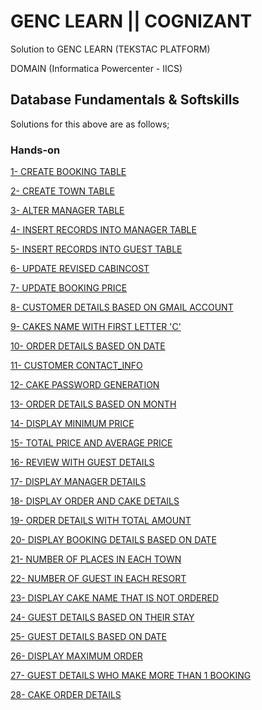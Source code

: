 
# GENC LEARN || COGNIZANT

Solution to GENC LEARN (TEKSTAC PLATFORM) 

DOMAIN (Informatica Powercenter - IICS)


## Database Fundamentals & Softskills

Solutions for this above are as follows;

### Hands-on

[1- CREATE BOOKING TABLE](https://github.com/Piyushkumar99/GENC-Informatica-Powercenter-and-IICS-Solution/blob/main/SQL/1-%20CREATE%20BOOKING%20TABLE.sql)

[2- CREATE TOWN TABLE](https://github.com/Piyushkumar99/GENC-Informatica-Powercenter-and-IICS-Solution/blob/main/SQL/2-%20CREATE%20TOWN%20TABLE.sql)

[3- ALTER MANAGER TABLE](https://github.com/Piyushkumar99/GENC-Informatica-Powercenter-and-IICS-Solution/blob/main/SQL/3-%20ALTER%20MANAGER%20TABLE.sql)

[4- INSERT RECORDS INTO MANAGER TABLE](https://github.com/Piyushkumar99/GENC-Informatica-Powercenter-and-IICS-Solution/blob/main/SQL/4-%20INSERT%20RECORDS%20INTO%20MANAGER%20TABLE.sql)

[5- INSERT RECORDS INTO GUEST TABLE](https://github.com/Piyushkumar99/GENC-Informatica-Powercenter-and-IICS-Solution/blob/main/SQL/5-%20INSERT%20RECORDS%20INTO%20GUEST%20TABLE.sql)

[6- UPDATE REVISED CABINCOST](https://github.com/Piyushkumar99/GENC-Informatica-Powercenter-and-IICS-Solution/blob/main/SQL/6-%20UPDATE%20REVISED%20CABINCOST.sql)

[7- UPDATE BOOKING PRICE](https://github.com/Piyushkumar99/GENC-Informatica-Powercenter-and-IICS-Solution/blob/main/SQL/7-%20UPDATE%20BOOKING%20PRICE.sql)

[8- CUSTOMER DETAILS BASED ON GMAIL ACCOUNT](https://github.com/Piyushkumar99/GENC-Informatica-Powercenter-and-IICS-Solution/blob/main/SQL/8-%20CUSTOMER%20DETAILS%20BASED%20ON%20GMAIL%20ACCOUNT.sql)

[9- CAKES NAME WITH FIRST LETTER 'C'](https://github.com/Piyushkumar99/GENC-Informatica-Powercenter-and-IICS-Solution/blob/main/SQL/9-%20CAKES%20NAME%20WITH%20FIRST%20LETTER%20'C'.sql)

[10- ORDER DETAILS BASED ON DATE](https://github.com/Piyushkumar99/GENC-Informatica-Powercenter-and-IICS-Solution/blob/main/SQL/10-%20ORDER%20DETAILS%20BASED%20ON%20DATE.sql)

[11- CUSTOMER CONTACT_INFO](https://github.com/Piyushkumar99/GENC-Informatica-Powercenter-and-IICS-Solution/blob/main/SQL/11-%20CUSTOMER%20CONTACT_INFO.sql)

[12- CAKE PASSWORD GENERATION](https://github.com/Piyushkumar99/GENC-Informatica-Powercenter-and-IICS-Solution/blob/main/SQL/12-%20CAKE%20PASSWORD%20GENERATION.sql)

[13- ORDER DETAILS BASED ON MONTH](https://github.com/Piyushkumar99/GENC-Informatica-Powercenter-and-IICS-Solution/blob/main/SQL/13-%20ORDER%20DETAILS%20BASED%20ON%20MONTH.sql)

[14- DISPLAY MINIMUM PRICE](https://github.com/Piyushkumar99/GENC-Informatica-Powercenter-and-IICS-Solution/blob/main/SQL/14-%20DISPLAY%20MINIMUM%20PRICE.sql)

[15- TOTAL PRICE AND AVERAGE PRICE](https://github.com/Piyushkumar99/GENC-Informatica-Powercenter-and-IICS-Solution/blob/main/SQL/15-%20TOTAL%20PRICE%20AND%20AVERAGE%20PRICE.sql)

[16- REVIEW WITH GUEST DETAILS](https://github.com/Piyushkumar99/GENC-Informatica-Powercenter-and-IICS-Solution/blob/main/SQL/16-%20REVIEW%20WITH%20GUEST%20DETAILS.sql)

[17- DISPLAY MANAGER DETAILS](https://github.com/Piyushkumar99/GENC-Informatica-Powercenter-and-IICS-Solution/blob/main/SQL/17-%20DISPLAY%20MANAGER%20DETAILS.sql)

[18- DISPLAY ORDER AND CAKE DETAILS](https://github.com/Piyushkumar99/GENC-Informatica-Powercenter-and-IICS-Solution/blob/main/SQL/18-%20DISPLAY%20ORDER%20AND%20CAKE%20DETAILS.sql)

[19- ORDER DETAILS WITH TOTAL AMOUNT](https://github.com/Piyushkumar99/GENC-Informatica-Powercenter-and-IICS-Solution/blob/main/SQL/19-%20ORDER%20DETAILS%20WITH%20TOTAL%20AMOUNT.sql)

[20- DISPLAY BOOKING DETAILS BASED ON DATE](https://github.com/Piyushkumar99/GENC-Informatica-Powercenter-and-IICS-Solution/blob/main/SQL/20-%20DISPLAY%20BOOKING%20DETAILS%20BASED%20ON%20DATE.sql)

[21- NUMBER OF PLACES IN EACH TOWN](https://github.com/Piyushkumar99/GENC-Informatica-Powercenter-and-IICS-Solution/blob/main/SQL/21-%20NUMBER%20OF%20PLACES%20IN%20EACH%20TOWN.sql)

[22- NUMBER OF GUEST IN EACH RESORT](https://github.com/Piyushkumar99/GENC-Informatica-Powercenter-and-IICS-Solution/blob/main/SQL/22-%20NUMBER%20OF%20GUEST%20IN%20EACH%20RESORT.sql)

[23- DISPLAY CAKE NAME THAT IS NOT ORDERED](https://github.com/Piyushkumar99/GENC-Informatica-Powercenter-and-IICS-Solution/blob/main/SQL/23-%20DISPLAY%20CAKE%20NAME%20THAT%20IS%20NOT%20ORDERED.sql)

[24- GUEST DETAILS BASED ON THEIR STAY](https://github.com/Piyushkumar99/GENC-Informatica-Powercenter-and-IICS-Solution/blob/main/SQL/24-%20GUEST%20DETAILS%20BASED%20ON%20THEIR%20STAY.sql)

[25- GUEST DETAILS BASED ON DATE](https://github.com/Piyushkumar99/GENC-Informatica-Powercenter-and-IICS-Solution/blob/main/SQL/25-%20GUEST%20DETAILS%20BASED%20ON%20DATE.sql)

[26- DISPLAY MAXIMUM ORDER](https://github.com/Piyushkumar99/GENC-Informatica-Powercenter-and-IICS-Solution/blob/main/SQL/26-%20DISPLAY%20MAXIMUM%20ORDER.sql)

[27- GUEST DETAILS WHO MAKE MORE THAN 1 BOOKING](https://github.com/Piyushkumar99/GENC-Informatica-Powercenter-and-IICS-Solution/blob/main/SQL/27-%20GUEST%20DETAILS%20WHO%20MAKE%20MORE%20THAN%201%20BOOKING.sql)

[28- CAKE ORDER DETAILS](https://github.com/Piyushkumar99/GENC-Informatica-Powercenter-and-IICS-Solution/blob/main/SQL/28-%20CAKE%20ORDER%20DETAILS.sql)

